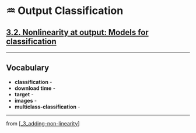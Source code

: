 # ♒️ Output Classification

## [**3.2.** Nonlinearity at output: Models for classification](https://livebook.manning.com/book/deep-learning-with-javascript/chapter-3/88)

---

## **Vocabulary**

- **classification** -
- **download time** -
- **target** -
- **images** -
- **multiclass-classification** -

---
from [[_3_adding-non-linearity]]

[//begin]: # "Autogenerated link references for markdown compatibility"
[_3_adding-non-linearity]: ../_3_adding-non-linearity.md "♒️ NON-LINEARITY"
[//end]: # "Autogenerated link references"